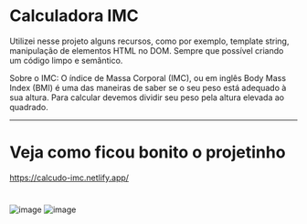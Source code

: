 # Calculadora IMC 

Utilizei nesse projeto alguns recursos, como por exemplo, template string, manipulação de elementos HTML no DOM. Sempre que possível criando um código limpo e semântico.

Sobre o IMC:
O índice de Massa Corporal (IMC), ou em inglês Body Mass Index (BMI) é uma das maneiras de saber se o seu peso está adequado à sua altura. Para calcular devemos dividir seu peso pela altura elevada ao quadrado.
_________________________________________________________________________________________________________________________________________________________________________

# Veja como ficou bonito o projetinho
https://calcudo-imc.netlify.app/
#


![image](https://user-images.githubusercontent.com/98665329/220362088-26fa823b-f3a5-44af-8500-98f6be552327.png)
![image](https://user-images.githubusercontent.com/98665329/220362551-2b55af4e-073f-4f1b-a823-583c2055dc40.png)


